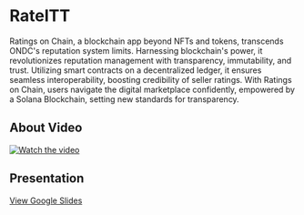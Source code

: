 # RateITT

Ratings on Chain, a blockchain app beyond NFTs and tokens, transcends ONDC's reputation system limits. Harnessing blockchain's power, it revolutionizes reputation management with transparency, immutability, and trust. Utilizing smart contracts on a decentralized ledger, it ensures seamless interoperability, boosting credibility of seller ratings. With Ratings on Chain, users navigate the digital marketplace confidently, empowered by a Solana Blockchain, setting new standards for transparency.

## About Video

[![Watch the video](https://cdn.loom.com/sessions/thumbnails/88985d1992184e19a1ff5c6901fcd2e8-00001.jpg)](https://www.loom.com/share/88985d1992184e19a1ff5c6901fcd2e8)


## Presentation

[View Google Slides](https://docs.google.com/presentation/d/15bt_I0EsMJY88GWdiY1H9y9YbwXGMrC-tVQIR-E6t6U/edit?usp=sharing)
